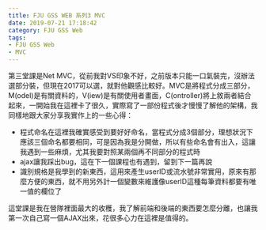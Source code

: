 ```yaml
---
title: FJU GSS WEB 系列3 MVC
date: 2019-07-21 17:18:42
category: FJU GSS Web
tags:
- FJU GSS Web
- MVC
---
```

第三堂課是Net MVC，從前我對VS印象不好，之前版本只能一口氣裝完，沒辦法選部分裝，但現在2017可以選，就對他觀感比較好。MVC是將程式分成三部分，M(odel)是有關資料的，V(iew)是有關使用者畫面，C(ontroller)將上敘兩者結合起來，一開始我在這裡卡了很久，實際寫了一部份程式後才慢慢了解他的架構，我同樣地跟大家分享我實作上的一些心得：
* 程式命名在這裡我確實感受到要好好命名，當程式分成3個部分，理想狀況下應該三個命名都要相同，可是因為我是分開做，所以有些命名會有出入，這讓我遇到一些麻煩，尤其我要對照某兩個再不同部分的程式時
* ajax讓我踩出bug，這在下一個課程也有遇到，留到下一篇再說
* 識別規格是我學到的新東西，這用來產生userID或流水號非常實用，原來有那麼方便的東西，就不用另外計一個變數來維護像userID這種每筆資料都要有唯一值的欄位了

這堂課是我在營隊裡面最大的收穫，我了解前端和後端的東西要怎麼分離，也讓我第一次自己寫一個AJAX出來，花很多心力在這裡是值得的。